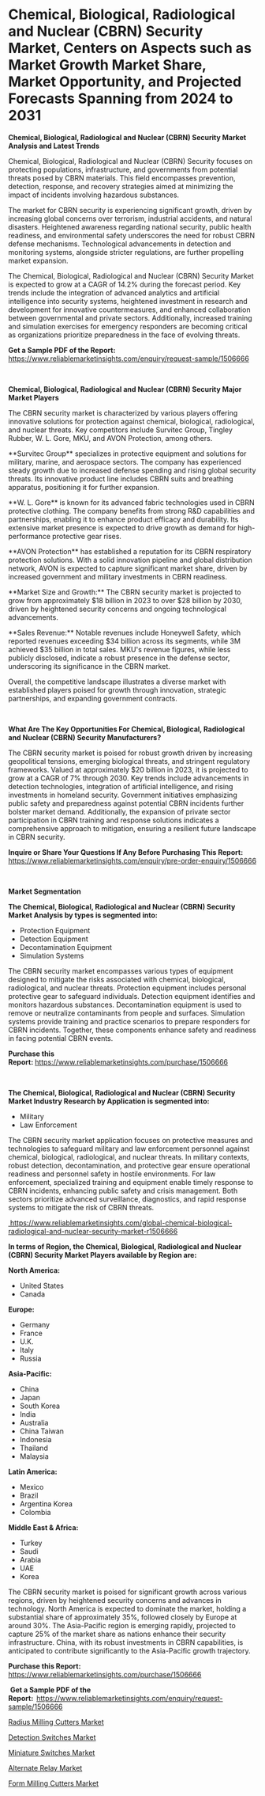 <p><h1>Chemical, Biological, Radiological and Nuclear (CBRN) Security Market, Centers on Aspects such as Market Growth Market Share, Market Opportunity, and Projected Forecasts Spanning from 2024 to 2031</h1></p><p><strong>Chemical, Biological, Radiological and Nuclear (CBRN) Security Market Analysis and Latest Trends</strong></p>
<p><p>Chemical, Biological, Radiological and Nuclear (CBRN) Security focuses on protecting populations, infrastructure, and governments from potential threats posed by CBRN materials. This field encompasses prevention, detection, response, and recovery strategies aimed at minimizing the impact of incidents involving hazardous substances. </p><p>The market for CBRN security is experiencing significant growth, driven by increasing global concerns over terrorism, industrial accidents, and natural disasters. Heightened awareness regarding national security, public health readiness, and environmental safety underscores the need for robust CBRN defense mechanisms. Technological advancements in detection and monitoring systems, alongside stricter regulations, are further propelling market expansion.</p><p>The Chemical, Biological, Radiological and Nuclear (CBRN) Security Market is expected to grow at a CAGR of 14.2% during the forecast period. Key trends include the integration of advanced analytics and artificial intelligence into security systems, heightened investment in research and development for innovative countermeasures, and enhanced collaboration between governmental and private sectors. Additionally, increased training and simulation exercises for emergency responders are becoming critical as organizations prioritize preparedness in the face of evolving threats.</p></p>
<p><strong>Get a Sample PDF of the Report:&nbsp;</strong> <a href="https://www.reliablemarketinsights.com/enquiry/request-sample/1506666?utm_campaign=1444&utm_medium=2&utm_source=Github&utm_content=ia&utm_term=18102024&utm_id=chemical-biological-radiological-and-nuclear-cbrn-security">https://www.reliablemarketinsights.com/enquiry/request-sample/1506666</a></p>
<p>&nbsp;</p>
<p><strong>Chemical, Biological, Radiological and Nuclear (CBRN) Security Major Market Players</strong></p>
<p><p>The CBRN security market is characterized by various players offering innovative solutions for protection against chemical, biological, radiological, and nuclear threats. Key competitors include Survitec Group, Tingley Rubber, W. L. Gore, MKU, and AVON Protection, among others.</p><p>**Survitec Group** specializes in protective equipment and solutions for military, marine, and aerospace sectors. The company has experienced steady growth due to increased defense spending and rising global security threats. Its innovative product line includes CBRN suits and breathing apparatus, positioning it for further expansion.</p><p>**W. L. Gore** is known for its advanced fabric technologies used in CBRN protective clothing. The company benefits from strong R&D capabilities and partnerships, enabling it to enhance product efficacy and durability. Its extensive market presence is expected to drive growth as demand for high-performance protective gear rises.</p><p>**AVON Protection** has established a reputation for its CBRN respiratory protection solutions. With a solid innovation pipeline and global distribution network, AVON is expected to capture significant market share, driven by increased government and military investments in CBRN readiness.</p><p>**Market Size and Growth:** The CBRN security market is projected to grow from approximately $18 billion in 2023 to over $28 billion by 2030, driven by heightened security concerns and ongoing technological advancements. </p><p>**Sales Revenue:** Notable revenues include Honeywell Safety, which reported revenues exceeding $34 billion across its segments, while 3M achieved $35 billion in total sales. MKU's revenue figures, while less publicly disclosed, indicate a robust presence in the defense sector, underscoring its significance in the CBRN market.</p><p>Overall, the competitive landscape illustrates a diverse market with established players poised for growth through innovation, strategic partnerships, and expanding government contracts.</p></p>
<p>&nbsp;</p>
<p><strong>What Are The Key Opportunities For Chemical, Biological, Radiological and Nuclear (CBRN) Security Manufacturers?</strong></p>
<p><p>The CBRN security market is poised for robust growth driven by increasing geopolitical tensions, emerging biological threats, and stringent regulatory frameworks. Valued at approximately $20 billion in 2023, it is projected to grow at a CAGR of 7% through 2030. Key trends include advancements in detection technologies, integration of artificial intelligence, and rising investments in homeland security. Government initiatives emphasizing public safety and preparedness against potential CBRN incidents further bolster market demand. Additionally, the expansion of private sector participation in CBRN training and response solutions indicates a comprehensive approach to mitigation, ensuring a resilient future landscape in CBRN security.</p></p>
<p><strong>Inquire or Share Your Questions If Any Before Purchasing This Report:</strong> <a href="https://www.reliablemarketinsights.com/enquiry/pre-order-enquiry/1506666?utm_campaign=1444&utm_medium=2&utm_source=Github&utm_content=ia&utm_term=18102024&utm_id=chemical-biological-radiological-and-nuclear-cbrn-security">https://www.reliablemarketinsights.com/enquiry/pre-order-enquiry/1506666</a></p>
<p>&nbsp;</p>
<p><strong>Market Segmentation</strong></p>
<p><strong>The Chemical, Biological, Radiological and Nuclear (CBRN) Security Market Analysis by types is segmented into:</strong></p>
<p><ul><li>Protection Equipment</li><li>Detection Equipment</li><li>Decontamination Equipment</li><li>Simulation Systems</li></ul></p>
<p><p>The CBRN security market encompasses various types of equipment designed to mitigate the risks associated with chemical, biological, radiological, and nuclear threats. Protection equipment includes personal protective gear to safeguard individuals. Detection equipment identifies and monitors hazardous substances. Decontamination equipment is used to remove or neutralize contaminants from people and surfaces. Simulation systems provide training and practice scenarios to prepare responders for CBRN incidents. Together, these components enhance safety and readiness in facing potential CBRN events.</p></p>
<p><strong>Purchase this Report:&nbsp;</strong><a href="https://www.reliablemarketinsights.com/purchase/1506666?utm_campaign=1444&utm_medium=2&utm_source=Github&utm_content=ia&utm_term=18102024&utm_id=chemical-biological-radiological-and-nuclear-cbrn-security">https://www.reliablemarketinsights.com/purchase/1506666</a></p>
<p>&nbsp;</p>
<p><strong>The Chemical, Biological, Radiological and Nuclear (CBRN) Security Market Industry Research by Application is segmented into:</strong></p>
<p><ul><li>Military</li><li>Law Enforcement</li></ul></p>
<p><p>The CBRN security market application focuses on protective measures and technologies to safeguard military and law enforcement personnel against chemical, biological, radiological, and nuclear threats. In military contexts, robust detection, decontamination, and protective gear ensure operational readiness and personnel safety in hostile environments. For law enforcement, specialized training and equipment enable timely response to CBRN incidents, enhancing public safety and crisis management. Both sectors prioritize advanced surveillance, diagnostics, and rapid response systems to mitigate the risk of CBRN threats.</p></p>
<p><a href="https://www.reliablemarketinsights.com/global-chemical-biological-radiological-and-nuclear-security-market-r1506666?utm_campaign=1444&utm_medium=2&utm_source=Github&utm_content=ia&utm_term=18102024&utm_id=chemical-biological-radiological-and-nuclear-cbrn-security">&nbsp;https://www.reliablemarketinsights.com/global-chemical-biological-radiological-and-nuclear-security-market-r1506666</a></p>
<p><strong>In terms of Region, the Chemical, Biological, Radiological and Nuclear (CBRN) Security Market Players available by Region are:</strong></p>
<p>
    <p> <strong> North America: </strong>
        <ul>
            <li>United States</li>
            <li>Canada</li>
        </ul>
        </p> 
    <p> <strong> Europe: </strong>
        <ul>
            <li>Germany</li>
            <li>France</li>
            <li>U.K.</li>
            <li>Italy</li>
            <li>Russia</li>
        </ul>
        </p> 
    <p> <strong> Asia-Pacific: </strong>
        <ul>
            <li>China</li>
            <li>Japan</li>
            <li>South Korea</li>
            <li>India</li>
            <li>Australia</li>
            <li>China Taiwan</li>
            <li>Indonesia</li>
            <li>Thailand</li>
            <li>Malaysia</li>
        </ul>
        </p> 
    <p> <strong> Latin America: </strong>
        <ul>
            <li>Mexico</li>
            <li>Brazil</li>
            <li>Argentina Korea</li>
            <li>Colombia</li>
        </ul>
        </p> 
    <p> <strong> Middle East & Africa: </strong>
        <ul>
            <li>Turkey</li>
            <li>Saudi</li>
            <li>Arabia</li>
            <li>UAE</li>
            <li>Korea</li>
        </ul>
    </p>
    </p>
<p><p>The CBRN security market is poised for significant growth across various regions, driven by heightened security concerns and advances in technology. North America is expected to dominate the market, holding a substantial share of approximately 35%, followed closely by Europe at around 30%. The Asia-Pacific region is emerging rapidly, projected to capture 25% of the market share as nations enhance their security infrastructure. China, with its robust investments in CBRN capabilities, is anticipated to contribute significantly to the Asia-Pacific growth trajectory.</p></p>
<p><strong>Purchase this Report: </strong><a href="https://www.reliablemarketinsights.com/purchase/1506666?utm_campaign=1444&utm_medium=2&utm_source=Github&utm_content=ia&utm_term=18102024&utm_id=chemical-biological-radiological-and-nuclear-cbrn-security">https://www.reliablemarketinsights.com/purchase/1506666</a></p>
<p>&nbsp;<strong>Get a Sample PDF of the Report:&nbsp;&nbsp;</strong><a href="https://www.reliablemarketinsights.com/enquiry/request-sample/1506666?utm_campaign=1444&utm_medium=2&utm_source=Github&utm_content=ia&utm_term=18102024&utm_id=chemical-biological-radiological-and-nuclear-cbrn-security">https://www.reliablemarketinsights.com/enquiry/request-sample/1506666</a></p>
<p><strong></strong></p>
<p><p><a href="https://issuu.com/reportprime-2/docs/radius-milling-cutters-market-size-_089e58a2c621fa?utm_campaign=1444&utm_medium=2&utm_source=Github&utm_content=ia&utm_term=18102024&utm_id=chemical-biological-radiological-and-nuclear-cbrn-security">Radius Milling Cutters Market</a></p><p><a href="https://www.linkedin.com/pulse/detection-switches-market-drivers-challenges-forecast-2024-2031-dxekc?utm_campaign=1444&utm_medium=2&utm_source=Github&utm_content=ia&utm_term=18102024&utm_id=chemical-biological-radiological-and-nuclear-cbrn-security">Detection Switches Market</a></p><p><a href="https://www.linkedin.com/pulse/miniature-switches-market-penetration-strategies-untapped-imluc?utm_campaign=1444&utm_medium=2&utm_source=Github&utm_content=ia&utm_term=18102024&utm_id=chemical-biological-radiological-and-nuclear-cbrn-security">Miniature Switches Market</a></p><p><a href="https://www.linkedin.com/pulse/comprehensive-alternate-relay-market-report-regional-2ymfc?utm_campaign=1444&utm_medium=2&utm_source=Github&utm_content=ia&utm_term=18102024&utm_id=chemical-biological-radiological-and-nuclear-cbrn-security">Alternate Relay Market</a></p><p><a href="https://issuu.com/reportprime-2/docs/form-milling-cutters-market-size-20_4af55019111f6c?utm_campaign=1444&utm_medium=2&utm_source=Github&utm_content=ia&utm_term=18102024&utm_id=chemical-biological-radiological-and-nuclear-cbrn-security">Form Milling Cutters Market</a></p></p>